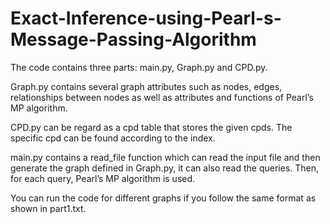 # Exact-Inference-using-Pearl-s-Message-Passing-Algorithm

The code contains three parts: main.py, Graph.py and CPD.py.

Graph.py contains several graph attributes such as nodes, edges, relationships between nodes as well as attributes and functions of Pearl’s MP algorithm.

CPD.py can be regard as a cpd table that stores the given cpds. The specific cpd can be found according to the index.

main.py contains a read_file function which can read the input file and then generate the graph defined in Graph.py, it can also read the queries. Then, for each query, Pearl’s MP algorithm is used.

You can run the code for different graphs if you follow the same format as shown in part1.txt.

